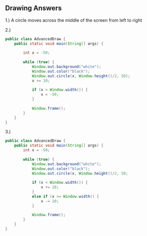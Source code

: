 ## Drawing Answers

1.) A circle moves across the middle of the screen from left to right

2.)

```java
public class AdvancedDraw {
	public static void main(String[] args) {
		
		int x = -50;
		
		while (true) {
			Window.out.background("white");
			Window.out.color("black");
			Window.out.circle(x, Window.height()/2, 50);
			x += 10;
			
			if (x > Window.width()) {
				x = -50;
			}
			
			Window.frame();
		}
	}
}
```

3.)

```java
public class AdvancedDraw {
	public static void main(String[] args) {
		int x = -50;
		
		while (true) {
			Window.out.background("white");
			Window.out.color("black");
			Window.out.circle(x, Window.height()/2, 50;
			
			if (x < Window.width()) {
				x += 10;
			}
			else if (x >= Window.width() {
				x -= 10;
			}
			
			Window.frame();
		}
	}
}
```
